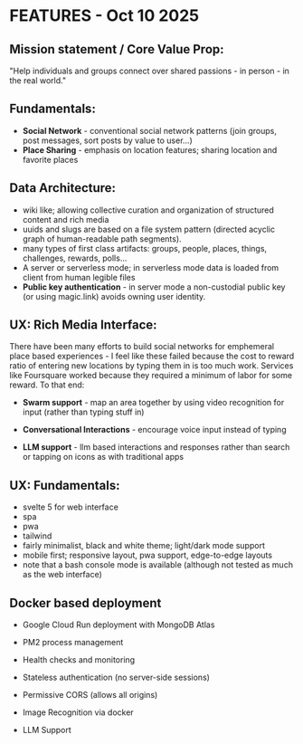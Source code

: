 # FEATURES - Oct 10 2025

## Mission statement / Core Value Prop:

"Help individuals and groups connect over shared passions - in person - in the real world."

## Fundamentals:

- **Social Network** - conventional social network patterns (join groups, post messages, sort posts by value to user...)
- **Place Sharing** - emphasis on location features; sharing location and favorite places

## Data Architecture:

- wiki like; allowing collective curation and organization of structured content and rich media
- uuids and slugs are based on a file system pattern (directed acyclic graph of human-readable path segments).
- many types of first class artifacts: groups, people, places, things, challenges, rewards, polls...
- A server or serverless mode; in serverless mode data is loaded from client from human legible files
- **Public key authentication** - in server mode a non-custodial public key (or using magic.link) avoids owning user identity.

## UX: Rich Media Interface:

There have been many efforts to build social networks for emphemeral place based experiences - I feel like these failed because the cost to reward ratio of entering new locations by typing them in is too much work. Services like Foursquare worked because they required a minimum of labor for some reward. To that end:

- **Swarm support** - map an area together by using video recognition for input (rather than typing stuff in)

- **Conversational Interactions** - encourage voice input instead of typing

- **LLM support** - llm based interactions and responses rather than search or tapping on icons as with traditional apps

## UX: Fundamentals:

- svelte 5 for web interface
- spa
- pwa
- tailwind
- fairly minimalist, black and white theme; light/dark mode support
- mobile first; responsive layout, pwa support, edge-to-edge layouts
- note that a bash console mode is available (although not tested as much as the web interface)

## Docker based deployment

- Google Cloud Run deployment with MongoDB Atlas
- PM2 process management
- Health checks and monitoring
- Stateless authentication (no server-side sessions)
- Permissive CORS (allows all origins)

- Image Recognition via docker
- LLM Support


